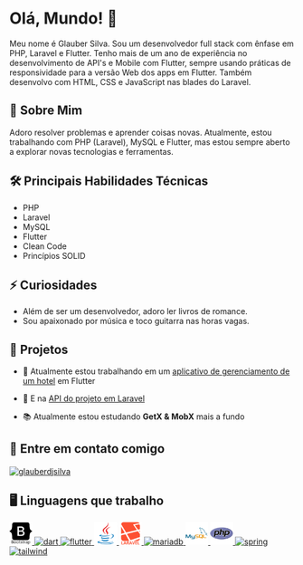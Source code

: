 # Olá, Mundo! 👋

Meu nome é Glauber Silva. Sou um desenvolvedor full stack com ênfase em PHP, Laravel e Flutter.
Tenho mais de um ano de experiência no desenvolvimento de API's e Mobile com Flutter, sempre usando práticas de responsividade para a versão Web dos apps em Flutter. Também desenvolvo com HTML, CSS e JavaScript nas blades do Laravel.

## 🚀 Sobre Mim
Adoro resolver problemas e aprender coisas novas. Atualmente, estou trabalhando com PHP (Laravel), MySQL e Flutter, mas estou sempre aberto a explorar novas tecnologias e ferramentas.

## 🛠️ Principais Habilidades Técnicas
- PHP
- Laravel
- MySQL
- Flutter
- Clean Code
- Princípios SOLID

## ⚡ Curiosidades
- Além de ser um desenvolvedor, adoro ler livros de romance.
- Sou apaixonado por música e toco guitarra nas horas vagas.

## 🏢 Projetos
- 📲 Atualmente estou trabalhando em um [aplicativo de gerenciamento de um hotel](https://github.com/glauberdeyvisonjs/HotelFaker-Flutter) em Flutter

- 💾 E na [API do projeto em Laravel](https://github.com/glauberdeyvisonjs/HotelFaker-API)

- 📚 Atualmente estou estudando **GetX & MobX** mais a fundo

## 📩 Entre em contato comigo
<p align="left">
<a href="https://linkedin.com/in/glauberdjsilva" target="_blank"><img align="center" src="https://raw.githubusercontent.com/rahuldkjain/github-profile-readme-generator/master/src/images/icons/Social/linked-in-alt.svg" alt="glauberdjsilva" height="30" width="40" /></a>
</p>

## 🖥️ Linguagens que trabalho
<p align="left"> <a href="https://getbootstrap.com" target="_blank" rel="noreferrer"> <img src="https://raw.githubusercontent.com/devicons/devicon/master/icons/bootstrap/bootstrap-plain-wordmark.svg" alt="bootstrap" width="40" height="40"/> </a> <a href="https://dart.dev" target="_blank" rel="noreferrer"> <img src="https://www.vectorlogo.zone/logos/dartlang/dartlang-icon.svg" alt="dart" width="40" height="40"/> </a> <a href="https://flutter.dev" target="_blank" rel="noreferrer"> <img src="https://www.vectorlogo.zone/logos/flutterio/flutterio-icon.svg" alt="flutter" width="40" height="40"/> </a> <a href="https://www.java.com" target="_blank" rel="noreferrer"> <img src="https://raw.githubusercontent.com/devicons/devicon/master/icons/java/java-original.svg" alt="java" width="40" height="40"/> </a> <a href="https://laravel.com/" target="_blank" rel="noreferrer"> <img src="https://raw.githubusercontent.com/devicons/devicon/master/icons/laravel/laravel-plain-wordmark.svg" alt="laravel" width="40" height="40"/> </a> <a href="https://mariadb.org/" target="_blank" rel="noreferrer"> <img src="https://www.vectorlogo.zone/logos/mariadb/mariadb-icon.svg" alt="mariadb" width="40" height="40"/> </a> <a href="https://www.mysql.com/" target="_blank" rel="noreferrer"> <img src="https://raw.githubusercontent.com/devicons/devicon/master/icons/mysql/mysql-original-wordmark.svg" alt="mysql" width="40" height="40"/> </a> <a href="https://www.php.net" target="_blank" rel="noreferrer"> <img src="https://raw.githubusercontent.com/devicons/devicon/master/icons/php/php-original.svg" alt="php" width="40" height="40"/> </a> <a href="https://spring.io/" target="_blank" rel="noreferrer"> <img src="https://www.vectorlogo.zone/logos/springio/springio-icon.svg" alt="spring" width="40" height="40"/> </a> <a href="https://tailwindcss.com/" target="_blank" rel="noreferrer"> <img src="https://www.vectorlogo.zone/logos/tailwindcss/tailwindcss-icon.svg" alt="tailwind" width="40" height="40"/> </a> </p>
